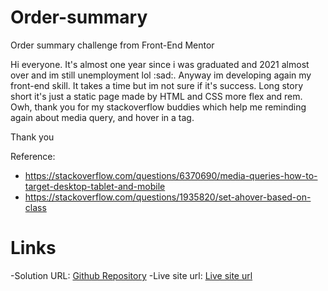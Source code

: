 # Order-summary
Order summary challenge from Front-End Mentor

Hi everyone. It's almost one year since i was graduated and 2021 almost over and im still unemployment lol :sad:. Anyway im developing again my front-end skill. It takes a time but im not sure if it's success. Long story short it's just a static page made by HTML and CSS more flex and rem. Owh, thank you for my stackoverflow buddies which help me reminding again about media query, and hover in a tag.

Thank you

Reference:
- https://stackoverflow.com/questions/6370690/media-queries-how-to-target-desktop-tablet-and-mobile
- https://stackoverflow.com/questions/1935820/set-ahover-based-on-class

# Links
-Solution URL: <a href="https://github.com/TahoeBoelat/order-summary/">Github Repository</a>
-Live site url: <a href="https://alfi-order-summary.netlify.app/">Live site url</a>
